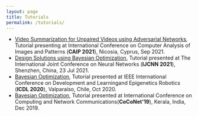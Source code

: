 ```yaml
---
layout: page
title: Tutorials
permalink: /tutorials/
---
```

  * [Video Summarization for Unpaired Videos using Adversarial Networks](http://cyprusconferences.org/caip2021/tutorials/), Tutorial presenting at International Conference on Computer Analysis of Images and Patterns (**CAIP 2021**), Nicosia, Cyprus, Sep 2021.
  * [Design Solutions using Bayesian Optimization](https://www.ijcnn.org/tutorials), Tutorial presented at The International Joint Conference on Neural Networks (**IJCNN 2021**), Shenzhen, China, 23 Jul 2021.
  * [Bayesian Optimization](https://cdstc.gitlab.io/icdl-2020/program/tutorials/), Tutorial presented at IEEE International Conference on Development and Learningand Epigenetics Robotics (**ICDL 2020**), Valparaíso, Chile, Oct 2020.
  * [Bayesian Optimization](http://coconet-conference.org/2019/?q=tutorials), Tutorial presented at International Conference on Computing and Network Communications(**CoCoNet'19**), Kerala, India, Dec 2019. 

